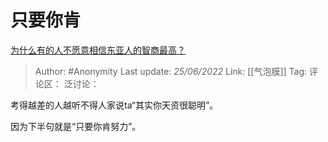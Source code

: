# 只要你肯
[为什么有的人不愿意相信东亚人的智商最高？](https://www.zhihu.com/question/22798280/answer/2535469042)

> Author: #Anonymity
> Last update: *25/06/2022*
> Link: [[气泡膜]]
> Tag:
> 评论区：
> 泛讨论：

考得越差的人越听不得人家说ta“其实你天资很聪明”。

因为下半句就是“只要你肯努力”。
